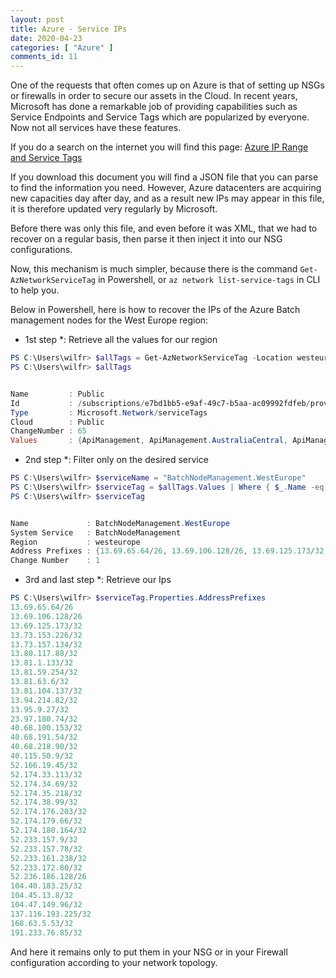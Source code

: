 ```yaml
---
layout: post
title: Azure - Service IPs
date: 2020-04-23
categories: [ "Azure" ]
comments_id: 11
---
```


One of the requests that often comes up on Azure is that of setting up NSGs or firewalls in order to secure our assets in the Cloud. In recent years, Microsoft has done a remarkable job of providing capabilities such as Service Endpoints and Service Tags which are popularized by everyone. Now not all services have these features.

If you do a search on the internet you will find this page: [Azure IP Range and Service Tags](https://www.microsoft.com/en-us/download/details.aspx?id=56519)

If you download this document you will find a JSON file that you can parse to find the information you need.
However, Azure datacenters are acquiring new capacities day after day, and as a result new IPs may appear in this file, it is therefore updated very regularly by Microsoft.

Before there was only this file, and even before it was XML, that we had to recover on a regular basis, then parse it then inject it into our NSG configurations.

Now, this mechanism is much simpler, because there is the command `Get-AzNetworkServiceTag` in Powershell, or `az network list-service-tags` in CLI to help you.

Below in Powershell, here is how to recover the IPs of the Azure Batch management nodes for the West Europe region:

* 1st step *: Retrieve all the values for our region

```powershell
PS C:\Users\wilfr> $allTags = Get-AzNetworkServiceTag -Location westeurope
PS C:\Users\wilfr> $allTags


Name         : Public
Id           : /subscriptions/e7bd1bb5-e9af-49c7-b5aa-ac09992fdfeb/providers/Microsoft.Network/serviceTags/Public
Type         : Microsoft.Network/serviceTags
Cloud        : Public
ChangeNumber : 65
Values       : {ApiManagement, ApiManagement.AustraliaCentral, ApiManagement.AustraliaCentral2, ApiManagement.AustraliaEast...}
```

* 2nd step *: Filter only on the desired service

```powershell
PS C:\Users\wilfr> $serviceName = "BatchNodeManagement.WestEurope"
PS C:\Users\wilfr> $serviceTag = $allTags.Values | Where { $_.Name -eq $serviceName }
PS C:\Users\wilfr> $serviceTag


Name             : BatchNodeManagement.WestEurope
System Service   : BatchNodeManagement
Region           : westeurope
Address Prefixes : {13.69.65.64/26, 13.69.106.128/26, 13.69.125.173/32, 13.73.153.226/32...}
Change Number    : 1
```

* 3rd and last step *: Retrieve our Ips

```powershell
PS C:\Users\wilfr> $serviceTag.Properties.AddressPrefixes
13.69.65.64/26
13.69.106.128/26
13.69.125.173/32
13.73.153.226/32
13.73.157.134/32
13.80.117.88/32
13.81.1.133/32
13.81.59.254/32
13.81.63.6/32
13.81.104.137/32
13.94.214.82/32
13.95.9.27/32
23.97.180.74/32
40.68.100.153/32
40.68.191.54/32
40.68.218.90/32
40.115.50.9/32
52.166.19.45/32
52.174.33.113/32
52.174.34.69/32
52.174.35.218/32
52.174.38.99/32
52.174.176.203/32
52.174.179.66/32
52.174.180.164/32
52.233.157.9/32
52.233.157.78/32
52.233.161.238/32
52.233.172.80/32
52.236.186.128/26
104.40.183.25/32
104.45.13.8/32
104.47.149.96/32
137.116.193.225/32
168.63.5.53/32
191.233.76.85/32
```

And here it remains only to put them in your NSG or in your Firewall configuration according to your network topology.

